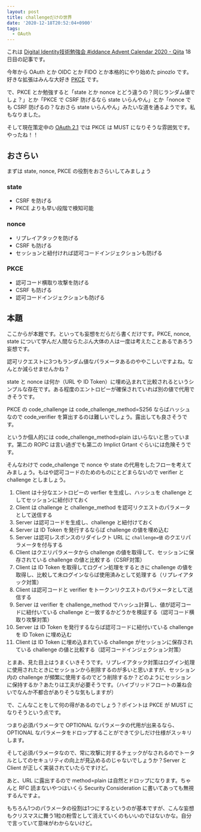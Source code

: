 ```yaml
---
layout: post
title: challengeだけの世界
date: '2020-12-18T20:52:04+0900'
tags:
  - OAuth
---
```


これは [Digital Identity技術勉強会 \#iddance Advent Calendar 2020 \- Qiita](https://qiita.com/advent-calendar/2020/iddance) 18日目の記事です。

今年から OAuth とか OIDC とか FIDO とか本格的にやり始めた pinozlo です。好きな拡張はみんな大好き [PKCE](https://tools.ietf.org/html/rfc7636) です。

で、PKCE とか勉強すると「state とか nonce とどう違うの？同じランダム値でしょ？」とか「PKCE で CSRF 防げるなら state いらんやん」とか「nonce でも CSRF 防げるの？なおさら state いらんやん」みたいな道を通るようです。私もなりました。

そして現在策定中の [OAuth 2.1](https://tools.ietf.org/html/draft-ietf-oauth-v2-1-00) では PKCE は MUST になりそうな雰囲気です。やったね！！

## おさらい

まずは state, nonce, PKCE の役割をおさらいしてみましょう

### state

* CSRF を防げる
* PKCE よりも早い段階で検知可能

### nonce

* リプレイアタックを防げる
* CSRF も防げる
* セッションと紐付ければ認可コードインジェクションも防げる

### PKCE

* 認可コード横取り攻撃を防げる
* CSRF も防げる
* 認可コードインジェクションも防げる

## 本題

ここからが本題です。といっても妄想をだらだら書くだけです。PKCE, nonce, state について学んだ人間ならたぶん大体の人は一度は考えたことあるであろう妄想です。

認可リクエストに3つもランダム値なパラメータあるのややこしいですよね。なんとか減らせませんかね？

state と nonce は何か（URL や ID Token）に埋め込まれて比較されるというシンプルな存在です。ある程度のエントロピーが確保されていれば別の値で代用できそうです。

PKCE の code_challenge は code_challenge_method=S256 ならばハッシュなので code_verifier を算出するのは難しいでしょう。露出しても良さそうです。

というか個人的には code_challenge_method=plain はいらないと思っています。第二の ROPC は言い過ぎでも第二の Implict Grtant ぐらいには危険そうです。

そんなわけで code_challenge で nonce や state の代用をしたフローを考えてみましょう。もはや認可コードのためのものにとどまらないので verifier と challenge としましょう。

1. Client は十分なエントロピーの verfier を生成し、ハッシュを challenge としてセッションに紐付けておく
2. Client は challenge と challenge_method を認可リクエストのパラメータとして送信する
3. Server は認可コードを生成し、challenge と紐付けておく
4. Server は ID Token を発行するならば challenge の値を埋め込む
5. Server は認可レスポンスのリダイレクト URL に `challenge=値` のクエリパラメータを付与する
6. Client はクエリパラメータから challenge の値を取得して、セッションに保存されている challenge の値と比較する（CSRF対策）
7. Client は ID Token を取得してログイン処理をするときに challenge の値を取得し、比較して未ログインならば使用済みとして処理する（リプレイアタック対策）
8. Client は認可コードと verifier をトークンリクエストのパラメータとして送信する
9. Server は verifier を challenge_method でハッシュ計算し、値が認可コードに紐付いている challenge と一致するかどうかを検証する（認可コード横取り攻撃対策）
10. Server は ID Token を発行するならば認可コードに紐付いている challenge を ID Token に埋め込む
11. Client は ID Token に埋め込まれている challenge がセッションに保存されている challenge の値と比較する（認可コードインジェクション対策）

とまあ、見た目上はうまくいきそうです。リプレイアタック対策はログイン処理に使用されたときにセッションから削除するのが多いと思いますが、セッション内の challenge が頻繁に使用するのでどう削除するか？どのようにセッションに保持するか？あたりは工夫が必要そうです。（ハイブリッドフロートの兼ね合いでなんか不都合がありそうな気もしますが）

で、こんなことをして何の得があるのでしょう？ポイントは PKCE が MUST になりそうという点です。

つまり必須パラメータで OPTIONAL なパラメータの代用が出来るなら、 OPTIONAL なパラメータをドロップすることができて少しだけ仕様がスッキリします。

そして必須パラメータなので、常に攻撃に対するチェックがなされるのでトータルとしてのセキュリティの向上が見込めるのじゃないでしょうか？Server と Client が正しく実装されていたらですけど。

あと、URL に露出するので method=plain は自然とドロップになります。ちゃんと RFC 読まないやつはいくら Security Consideration に書いてあっても無視するんですよ。

もちろん1つのパラメータの役割は1つにするというのが基本ですが、こんな妄想もクリスマスに舞う1粒の粉雪として消えていくのもいいのではないかな。自分で言っていて意味がわからないけど。
